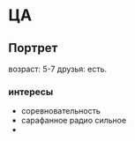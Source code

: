 # ЦА
## Портрет
возраст: 5-7
друзья: есть.
### интересы
- соревновательность
- сарафанное радио сильное
- 